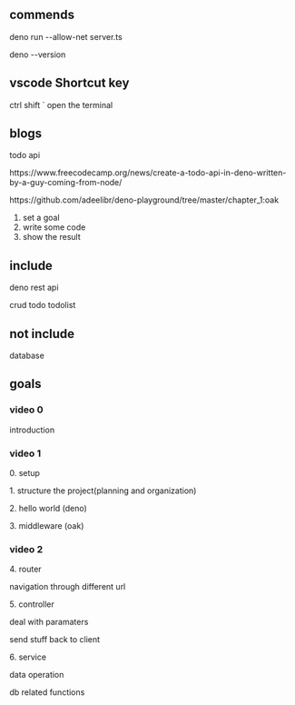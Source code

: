<h2>commends</h2>
  <p>deno run --allow-net server.ts</p>
  <p>deno --version</p>

<h2>vscode Shortcut key</h2>
  <p>ctrl shift ` open the terminal<p>

<h2>blogs</h2>
  <p>todo api</p>
  <p>https://www.freecodecamp.org/news/create-a-todo-api-in-deno-written-by-a-guy-coming-from-node/</p>
  <p>https://github.com/adeelibr/deno-playground/tree/master/chapter_1:oak</p>

1. set a goal 
2. write some code 
3. show the result 

<h2>include</h2>
  <p>deno rest api</p>
  <p>crud todo todolist</p>

<h2>not include</h2>
  <p>database</p>

<h2>goals</h2> 
  <h3>video 0</h3>
    <p>introduction</p>

  <h3>video 1</h3>
    <p>0. setup</p>
    <p>1. structure the project(planning and organization)</p>
    <p>2. hello world (deno)</p>
    <p>3. middleware (oak)</p>

  <h3>video 2</h3>
    <p>4. router</p>
      <p>  navigation through different url</p>
    <p>5. controller</p> 
      <p>  deal with paramaters</p>
      <p>  send stuff back to client</p>
    <p>6. service</p>
      <p>  data operation</p> 
      <p>  db related functions</p>



